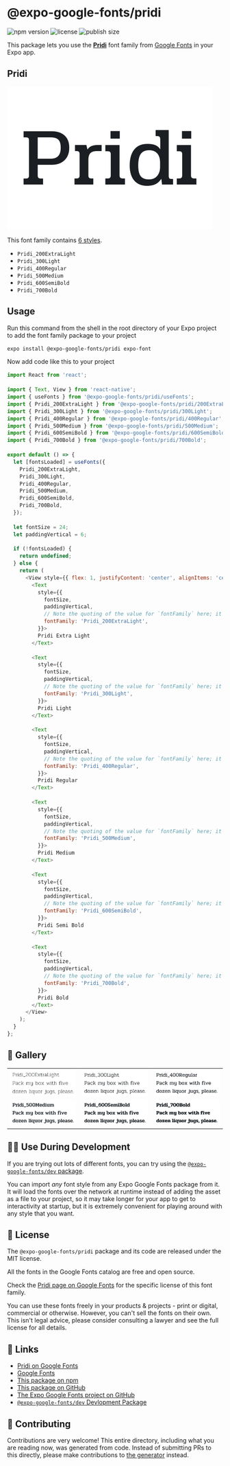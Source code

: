 # @expo-google-fonts/pridi

![npm version](https://flat.badgen.net/npm/v/@expo-google-fonts/pridi)
![license](https://flat.badgen.net/github/license/expo/google-fonts)
![publish size](https://flat.badgen.net/packagephobia/install/@expo-google-fonts/pridi)

This package lets you use the [**Pridi**](https://fonts.google.com/specimen/Pridi) font family from [Google Fonts](https://fonts.google.com/) in your Expo app.

## Pridi

![Pridi](./font-family.png)

This font family contains [6 styles](#-gallery).

- `Pridi_200ExtraLight`
- `Pridi_300Light`
- `Pridi_400Regular`
- `Pridi_500Medium`
- `Pridi_600SemiBold`
- `Pridi_700Bold`

## Usage

Run this command from the shell in the root directory of your Expo project to add the font family package to your project
```sh
expo install @expo-google-fonts/pridi expo-font
```

Now add code like this to your project
```js
import React from 'react';

import { Text, View } from 'react-native';
import { useFonts } from '@expo-google-fonts/pridi/useFonts';
import { Pridi_200ExtraLight } from '@expo-google-fonts/pridi/200ExtraLight';
import { Pridi_300Light } from '@expo-google-fonts/pridi/300Light';
import { Pridi_400Regular } from '@expo-google-fonts/pridi/400Regular';
import { Pridi_500Medium } from '@expo-google-fonts/pridi/500Medium';
import { Pridi_600SemiBold } from '@expo-google-fonts/pridi/600SemiBold';
import { Pridi_700Bold } from '@expo-google-fonts/pridi/700Bold';

export default () => {
  let [fontsLoaded] = useFonts({
    Pridi_200ExtraLight,
    Pridi_300Light,
    Pridi_400Regular,
    Pridi_500Medium,
    Pridi_600SemiBold,
    Pridi_700Bold,
  });

  let fontSize = 24;
  let paddingVertical = 6;

  if (!fontsLoaded) {
    return undefined;
  } else {
    return (
      <View style={{ flex: 1, justifyContent: 'center', alignItems: 'center' }}>
        <Text
          style={{
            fontSize,
            paddingVertical,
            // Note the quoting of the value for `fontFamily` here; it expects a string!
            fontFamily: 'Pridi_200ExtraLight',
          }}>
          Pridi Extra Light
        </Text>

        <Text
          style={{
            fontSize,
            paddingVertical,
            // Note the quoting of the value for `fontFamily` here; it expects a string!
            fontFamily: 'Pridi_300Light',
          }}>
          Pridi Light
        </Text>

        <Text
          style={{
            fontSize,
            paddingVertical,
            // Note the quoting of the value for `fontFamily` here; it expects a string!
            fontFamily: 'Pridi_400Regular',
          }}>
          Pridi Regular
        </Text>

        <Text
          style={{
            fontSize,
            paddingVertical,
            // Note the quoting of the value for `fontFamily` here; it expects a string!
            fontFamily: 'Pridi_500Medium',
          }}>
          Pridi Medium
        </Text>

        <Text
          style={{
            fontSize,
            paddingVertical,
            // Note the quoting of the value for `fontFamily` here; it expects a string!
            fontFamily: 'Pridi_600SemiBold',
          }}>
          Pridi Semi Bold
        </Text>

        <Text
          style={{
            fontSize,
            paddingVertical,
            // Note the quoting of the value for `fontFamily` here; it expects a string!
            fontFamily: 'Pridi_700Bold',
          }}>
          Pridi Bold
        </Text>
      </View>
    );
  }
};

```

## 🔡 Gallery


||||
|-|-|-|
|![Pridi_200ExtraLight](./Pridi_200ExtraLight.ttf.png)|![Pridi_300Light](./Pridi_300Light.ttf.png)|![Pridi_400Regular](./Pridi_400Regular.ttf.png)||
|![Pridi_500Medium](./Pridi_500Medium.ttf.png)|![Pridi_600SemiBold](./Pridi_600SemiBold.ttf.png)|![Pridi_700Bold](./Pridi_700Bold.ttf.png)||


## 👩‍💻 Use During Development

If you are trying out lots of different fonts, you can try using the [`@expo-google-fonts/dev` package](https://github.com/expo/google-fonts/tree/master/font-packages/dev#readme).

You can import *any* font style from any Expo Google Fonts package from it. It will load the fonts
over the network at runtime instead of adding the asset as a file to your project, so it may take longer
for your app to get to interactivity at startup, but it is extremely convenient
for playing around with any style that you want.

## 📖 License

The `@expo-google-fonts/pridi` package and its code are released under the MIT license.

All the fonts in the Google Fonts catalog are free and open source.

Check the [Pridi page on Google Fonts](https://fonts.google.com/specimen/Pridi) for the specific license of this font family.

You can use these fonts freely in your products & projects - print or digital, commercial or otherwise. However, you can't sell the fonts on their own. This isn't legal advice, please consider consulting a lawyer and see the full license for all details.

## 🔗 Links

- [Pridi on Google Fonts](https://fonts.google.com/specimen/Pridi)
- [Google Fonts](https://fonts.google.com/)
- [This package on npm](https://www.npmjs.com/package/@expo-google-fonts/pridi)
- [This package on GitHub](https://github.com/expo/google-fonts/tree/master/font-packages/pridi)
- [The Expo Google Fonts project on GitHub](https://github.com/expo/google-fonts)
- [`@expo-google-fonts/dev` Devlopment Package](https://github.com/expo/google-fonts/tree/master/font-packages/dev)

## 🤝 Contributing

Contributions are very welcome! This entire directory, including what you are reading now, was generated from code. Instead of submitting PRs to this directly, please make contributions to [the generator](https://github.com/expo/google-fonts/tree/master/packages/generator) instead.
